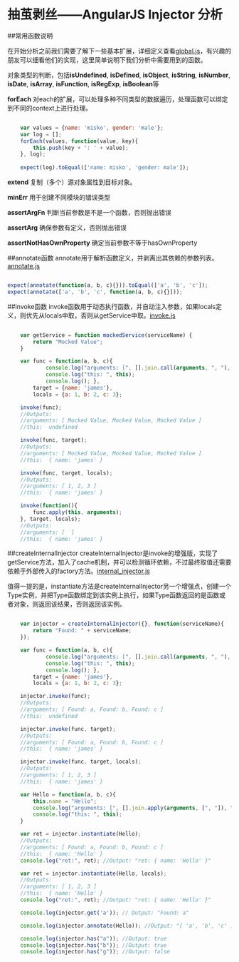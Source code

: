# 抽茧剥丝——AngularJS Injector 分析

##常用函数说明

在开始分析之前我们需要了解下一些基本扩展，详细定义查看[global.js](https://github.com/jameszhan/simplifyjs/blob/master/global.js)，有兴趣的朋友可以细看他们的实现，这里简单说明下我们分析中需要用到的函数。

对象类型的判断，包括**isUndefined**, **isDefined**, **isObject**, **isString**, **isNumber**, **isDate**, **isArray**, **isFunction**, **isRegExp**, **isBoolean**等

**forEach** 对each的扩展，可以处理多种不同类型的数据遍历，处理函数可以绑定到不同的context上进行处理。

~~~js

	var values = {name: 'misko', gender: 'male'};
	var log = [];
	forEach(values, function(value, key){
		this.push(key + ': ' + value);
	}, log);
	
	expect(log).toEqual(['name: misko', 'gender: male']);
~~~


**extend** 复制（多个）源对象属性到目标对象。

**minErr** 用于创建不同模块的错误类型

**assertArgFn** 判断当前参数是不是一个函数，否则抛出错误

**assertArg** 确保参数有定义，否则抛出错误

**assertNotHasOwnProperty** 确定当前参数不等于hasOwnProperty


##annotate函数
annotate用于解析函数定义，并剥离出其依赖的参数列表。[annotate.js](https://github.com/jameszhan/simplifyjs/blob/master/angular/injector/annotate.js)

~~~js

expect(annotate(function(a, b, c){})).toEqual(['a', 'b', 'c']);
expect(annotate(['a', 'b', 'c', function(a, b, c){}]));

~~~

##invoke函数
invoke函数用于动态执行函数，并自动注入参数，如果locals定义，则优先从locals中取，否则从getService中取。[invoke.js](https://github.com/jameszhan/simplifyjs/blob/master/angular/injector/invoke.js)

~~~js

    var getService = function mockedService(serviceName) {
        return "Mocked Value";
    }

    var func = function(a, b, c){
            console.log("arguments: [", [].join.call(arguments, ", "), "]");
            console.log("this: ", this);
            console.log(); },
        target = {name: 'james'},
        locals = {a: 1, b: 2, c: 3};

    invoke(func);
    //Outputs:
    //arguments: [ Mocked Value, Mocked Value, Mocked Value ]
	//this:  undefined

    invoke(func, target);
    //Outputs:
    //arguments: [ Mocked Value, Mocked Value, Mocked Value ]
	//this:  { name: 'james' }

    invoke(func, target, locals);
    //Outputs:
    //arguments: [ 1, 2, 3 ]
	//this:  { name: 'james' }

    invoke(function(){
        func.apply(this, arguments);
    }, target, locals);
    //Outputs:
    //arguments: [  ]
	//this:  { name: 'james' }
~~~


##createInternalInjector
createInternalInjector是invoke的增强版，实现了getService方法，加入了cache机制，并可以检测循环依赖，不过最终取值还需要依赖于外部传入的factory方法。[internal_injector.js](https://github.com/jameszhan/simplifyjs/blob/master/angular/injector/internal_injector.js)

值得一提的是，instantiate方法是createInternalInjector另一个增强点，创建一个Type实例，并把Type函数绑定到该实例上执行，如果Type函数返回的是函数或者对象，则返回该结果，否则返回该实例。


~~~js

	var injector = createInternalInjector({}, function(serviceName){
        return "Found: " + serviceName;
    });

    var func = function(a, b, c){
            console.log("arguments: [", [].join.call(arguments, ", "), "]");
            console.log("this: ", this);
            console.log(); },
        target = {name: 'james'},
        locals = {a: 1, b: 2, c: 3};

    injector.invoke(func);
    //Outputs:
    //arguments: [ Found: a, Found: b, Found: c ]
	//this:  undefined

    injector.invoke(func, target);
    //Outputs:
    //arguments: [ Found: a, Found: b, Found: c ]
	//this:  { name: 'james' }

    injector.invoke(func, target, locals);
    //Outputs:
    //arguments: [ 1, 2, 3 ]
	//this:  { name: 'james' }

    var Hello = function(a, b, c){
        this.name = "Hello";
        console.log("arguments: [", [].join.apply(arguments, [", "]), "]");
        console.log("this: ", this);
    }

    var ret = injector.instantiate(Hello);
    //Outputs:
    //arguments: [ Found: a, Found: b, Found: c ]
	//this:  { name: 'Hello' }	
    console.log("ret:", ret); //Output: "ret: { name: 'Hello' }"    

    var ret = injector.instantiate(Hello, locals);
	//Outputs:
    //arguments: [ 1, 2, 3 ]
	//this:  { name: 'Hello' }
    console.log("ret:", ret); //Output: "ret: { name: 'Hello' }"

    console.log(injector.get('a')); // Output: "Found: a"

    console.log(injector.annotate(Hello)); //Output: "[ 'a', 'b', 'c' ]"

    console.log(injector.has("a")); //Output: true
    console.log(injector.has("b")); //Output: true
    console.log(injector.has("g")); //Output: false
    
~~~





